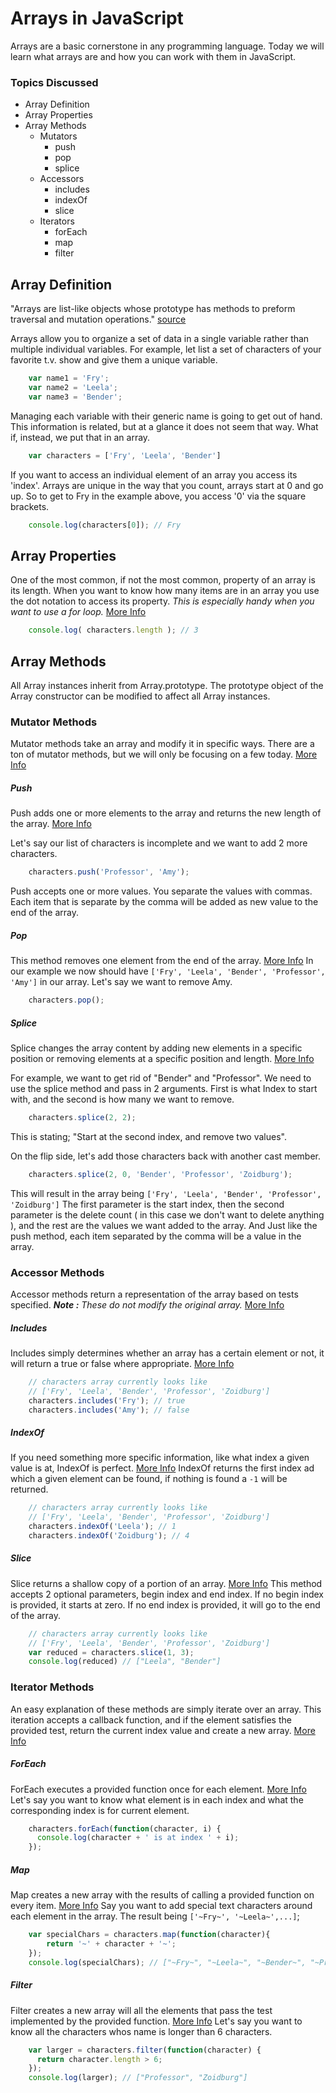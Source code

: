 # Arrays in JavaScript

Arrays are a basic cornerstone in any programming language. Today we will learn what arrays are and how you can work with them in JavaScript.

### Topics Discussed
* Array Definition
* Array Properties
* Array Methods
	- Mutators
		+ push
		+ pop
		+ splice
	- Accessors
		+ includes
		+ indexOf
		+ slice
	- Iterators
		+ forEach
		+ map
		+ filter

## Array Definition

"Arrays are list-like objects whose prototype has methods to preform traversal and mutation operations." [source](https://developer.mozilla.org/en-US/docs/Web/JavaScript/Reference/Global_Objects/Array#Description)

Arrays allow you to organize a set of data in a single variable rather than multiple individual variables. For example, let list a set of characters of your favorite t.v. show and give them a unique variable.

```javascript
	var name1 = 'Fry';
	var name2 = 'Leela';
	var name3 = 'Bender';
```

Managing each variable with their generic name is going to get out of hand. This information is related, but at a glance it does not seem that way. What if, instead, we put that in an array.

```javascript
	var characters = ['Fry', 'Leela', 'Bender']
```

If you want to access an individual element of an array you access its 'index'. Arrays are unique in the way that you count, arrays start at 0 and go up. So to get to Fry in the example above, you access '0' via the square brackets. 

```javascript
	console.log(characters[0]); // Fry
```

## Array Properties

One of the most common, if not the most common, property of an array is its length. When you want to know how many items are in an array you use the dot notation to access its property. _This is especially handy when you want to use a for loop._ [More Info](https://developer.mozilla.org/en-US/docs/Web/JavaScript/Reference/Global_Objects/Array#Properties_2)

```javascript
	console.log( characters.length ); // 3
```

## Array Methods

All Array instances inherit from Array.prototype. The prototype object of the Array constructor can be modified to affect all Array instances.

### Mutator Methods

Mutator methods take an array and modify it in specific ways. There are a ton of mutator methods, but we will only be focusing on a few today. [More Info](https://developer.mozilla.org/en-US/docs/Web/JavaScript/Reference/Global_Objects/Array#Mutator_methods)

##### Push

Push adds one or more elements to the array and returns the new length of the array. [More Info](https://developer.mozilla.org/en-US/docs/Web/JavaScript/Reference/Global_Objects/Array/push)

Let's say our list of characters is incomplete and we want to add 2 more characters. 
```javascript
	characters.push('Professor', 'Amy');
```

Push accepts one or more values. You separate the values with commas. Each item that is separate by the comma will be added as new value to the end of the array.

##### Pop

This method removes one element from the end of the array. [More Info](https://developer.mozilla.org/en-US/docs/Web/JavaScript/Reference/Global_Objects/Array/pop) In our example we now should have `['Fry', 'Leela', 'Bender', 'Professor', 'Amy']` in our array. Let's say we want to remove Amy.

```javascript
	characters.pop();
```

##### Splice

Splice changes the array content by adding new elements in a specific position or removing elements at a specific position and length. [More Info](https://developer.mozilla.org/en-US/docs/Web/JavaScript/Reference/Global_Objects/Array/splice)

For example, we want to get rid of "Bender" and "Professor". We need to use the splice method and pass in 2 arguments. First is what Index to start with, and the second is how many we want to remove.

```javascript
	characters.splice(2, 2);
```

This is stating; "Start at the second index, and remove two values".

On the flip side, let's add those characters back with another cast member.

```javascript
	characters.splice(2, 0, 'Bender', 'Professor', 'Zoidburg');
```

This will result in the array being `['Fry', 'Leela', 'Bender', 'Professor', 'Zoidburg']` The first parameter is the start index, then the second parameter is the delete count ( in this case we don't want to delete anything ), and the rest are the values we want added to the array. And Just like the push method, each item separated by the comma will be a value in the array.

### Accessor Methods

Accessor methods return a representation of the array based on tests specified. _**Note :** These do not modify the original array._ [More Info](https://developer.mozilla.org/en-US/docs/Web/JavaScript/Reference/Global_Objects/Array#Accessor_methods)

##### Includes

Includes simply determines whether an array has a certain element or not, it will return a true or false where appropriate. [More Info](https://developer.mozilla.org/en-US/docs/Web/JavaScript/Reference/Global_Objects/Array/includes)

```javascript
	// characters array currently looks like 
	// ['Fry', 'Leela', 'Bender', 'Professor', 'Zoidburg']
	characters.includes('Fry'); // true
	characters.includes('Amy'); // false
```

##### IndexOf

If you need something more specific information, like what index a given value is at, IndexOf is perfect. [More Info](https://developer.mozilla.org/en-US/docs/Web/JavaScript/Reference/Global_Objects/Array/indexOf) IndexOf returns the first index ad which a given element can be found, if nothing is found a `-1` will be returned.

```javascript
	// characters array currently looks like 
	// ['Fry', 'Leela', 'Bender', 'Professor', 'Zoidburg']
	characters.indexOf('Leela'); // 1
	characters.indexOf('Zoidburg'); // 4
```

##### Slice

Slice returns a shallow copy of a portion of an array. [More Info](https://developer.mozilla.org/en-US/docs/Web/JavaScript/Reference/Global_Objects/Array/slice) This method accepts 2 optional parameters, begin index and end index. If no begin index is provided, it starts at zero. If no end index is provided, it will go to the end of the array.

```javascript
	// characters array currently looks like 
	// ['Fry', 'Leela', 'Bender', 'Professor', 'Zoidburg']
	var reduced = characters.slice(1, 3);
	console.log(reduced) // ["Leela", "Bender"]
```

### Iterator Methods

An easy explanation of these methods are simply iterate over an array. This iteration accepts a callback function, and if the element satisfies the provided test, return the current index value and create a new array. [More Info](https://developer.mozilla.org/en-US/docs/Web/JavaScript/Reference/Global_Objects/Array#Iteration_methods)

##### ForEach

ForEach executes a provided function once for each element. [More Info](https://developer.mozilla.org/en-US/docs/Web/JavaScript/Reference/Global_Objects/Array/forEach) Let's say you want to know what element is in each index and what the corresponding index is for current element.

```javascript
	characters.forEach(function(character, i) {
	  console.log(character + ' is at index ' + i);
	});
```

##### Map

Map creates a new array with the results of calling a provided function on every item. [More Info](https://developer.mozilla.org/en-US/docs/Web/JavaScript/Reference/Global_Objects/Array/map) Say you want to add special text characters around each element in the array. The result being `['~Fry~', '~Leela~',...]`;

```javascript
	var specialChars = characters.map(function(character){
		return '~' + character + '~';
	});
	console.log(specialChars); // ["~Fry~", "~Leela~", "~Bender~", "~Professor~", "~Zoidburg~"]
```

##### Filter

Filter creates a new array will all the elements that pass the test implemented by the provided function. [More Info](https://developer.mozilla.org/en-US/docs/Web/JavaScript/Reference/Global_Objects/Array/filter) Let's say you want to know all the characters whos name is longer than 6 characters. 

```javascript
	var larger = characters.filter(function(character) {
	  return character.length > 6;
	});
	console.log(larger); // ["Professor", "Zoidburg"]
```

